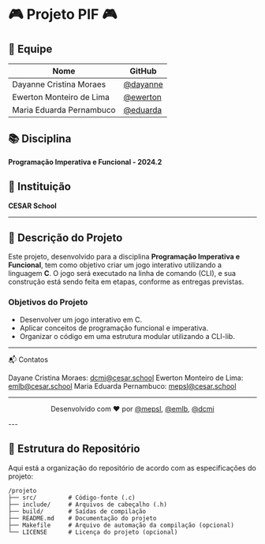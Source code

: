 # 🎮 **Projeto PIF** 🎮


## 👥 **Equipe**

| Nome                      | GitHub                                                   |
|----------------------------|----------------------------------------------------------|
| Dayanne Cristina Moraes      | [@dayanne](https://github.com/dayannemoraes)                      |
| Ewerton Monteiro de Lima    | [@ewerton](https://github.ewertonmonteiroo)                      |
| Maria Eduarda Pernambuco    | [@eduarda](https://github.com/mariaeduardapernambuco)      |

## 📚 **Disciplina**
**Programação Imperativa e Funcional - 2024.2**

## 🏫 **Instituição**
**CESAR School**

---

## 📝 **Descrição do Projeto**

Este projeto, desenvolvido para a disciplina **Programação Imperativa e Funcional**, tem como objetivo criar um jogo interativo utilizando a linguagem **C**. O jogo será executado na linha de comando (CLI), e sua construção está sendo feita em etapas, conforme as entregas previstas.

### **Objetivos do Projeto**
- Desenvolver um jogo interativo em C.
- Aplicar conceitos de programação funcional e imperativa.
- Organizar o código em uma estrutura modular utilizando a CLI-lib.

---

📬 Contatos

Dayane Cristina Moraes: <a href="mailto:dcmi@cesar.school">dcmi@cesar.school</a>
Ewerton Monteiro de Lima: <a href="mailto:emlb@cesar.school">emlb@cesar.school</a>
Maria Eduarda Pernambuco: <a href="mailto:mepsl@cesar.school">mepsl@cesar.school</a>

---
<p align="center"> Desenvolvido com ❤️ por <a href="https://github.com/mariaeduardapernambuco">@mepsl</a>, <a href="https://github.com/ewertonmonteiroo">@emlb</a>, <a href="https://github.com/dayannemoraes">@dcmi</a> </p>
---

## 📂 **Estrutura do Repositório**

Aqui está a organização do repositório de acordo com as especificações do projeto:

```plaintext
/projeto
├── src/         # Código-fonte (.c)
├── include/     # Arquivos de cabeçalho (.h)
├── build/       # Saídas de compilação
├── README.md    # Documentação do projeto
├── Makefile     # Arquivo de automação da compilação (opcional)
└── LICENSE      # Licença do projeto (opcional)
